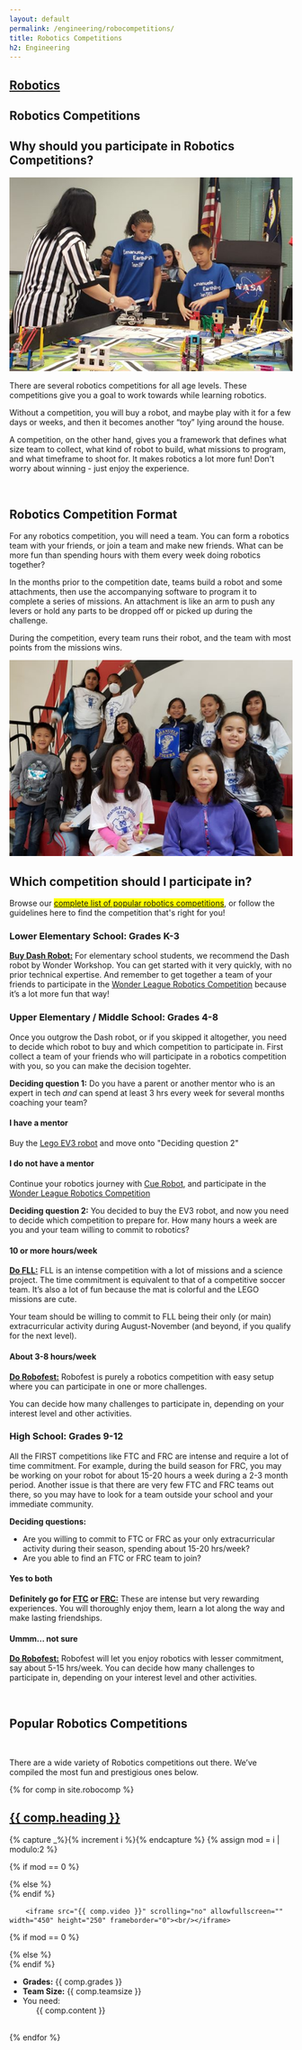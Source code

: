 ```yaml
---
layout: default
permalink: /engineering/robocompetitions/
title: Robotics Competitions
h2: Engineering
---
```

<section50short style="height: 75px; padding-bottom:10px">
  <div class="tabinactive">
    <h2><a href="/engineering/robotics">Robotics</a></h2>
  </div>
  <div class="tabactive">
    <h2>Robotics Competitions</h2>
  </div>
</section50short>

<section50> 
<h2>Why should you participate in Robotics Competitions?</h2>
<img class="section50left" src="/images/engg/EmanueleRobot.jpg">

<div class="section50right">
<p>There are several robotics competitions for all age levels. These competitions give you a goal to work towards while learning robotics. </p>
<p>Without a competition, you will buy a robot, and maybe play with it for a few days or weeks, and then it becomes another “toy” lying around the house.</p> 
<p>A competition, on the other hand, gives you a framework that defines what size team to collect, what kind of robot to build, what missions to program, and what timeframe to shoot for. It makes robotics a lot more fun!
Don't worry about winning - just enjoy the experience. </p>
 </div>
</section50>
<br>

<section50>
<h2>Robotics Competition Format</h2>

<div class="section50left">
<p>For any robotics competition, you will need a team. You can form a robotics team with your friends, or join a team and make new friends. What can be more fun than spending hours with them every week doing robotics together? </p>

<p>In the months prior to the competition date, teams build a robot and some attachments, then use the accompanying software to program it to complete a series of missions. An attachment is like an arm to push any levers or hold any parts to be dropped off or picked up during the challenge. </p>
<p>During the competition, every team runs their robot, and the team with most points from the missions wins. </p>

</div>

<img class="section50right" src="/images/engg/EmanueleTeam.jpg">

</section50>
<br>
<section50short>
<h2>Which competition should I participate in?</h2>
<p>Browse our <mark><a href="#list">complete list of popular robotics competitions</a></mark>, or follow the guidelines here to find the competition that's right for you!</p>
</section50short>

<section50short> 
<h3>Lower Elementary School: Grades K-3</h3>
<p><b><a href="/engineering/robotics#WhichRobot" target="_blank">Buy Dash Robot:</a></b> For elementary school students, we recommend the Dash robot by Wonder Workshop. You can get started with it very quickly, with no prior technical expertise. And remember to get together a team of your friends to participate in the <a href="#wonder">Wonder League Robotics Competition</a> because it’s a lot more fun that way! </p>

<h3>Upper Elementary / Middle School: Grades 4-8</h3>
<p> Once you outgrow the Dash robot, or if you skipped it altogether, you need to decide which robot to buy and which competition to participate in. First collect a team of your friends who will participate in a robotics competition with you, so you can make the decision togehter.</p>
<p><b>Deciding question 1:</b> Do you have a parent or another mentor who is an expert in tech <i>and</i> can spend at least 3 hrs every week for several months coaching your team? </p>

<div class="section50left"> 
<h4>I have a mentor</h4>
<p> Buy the <a href="/engineering/robotics#WhichRobot" target="_blank">Lego EV3 robot</a> and move onto "Deciding question 2"</p>
</div>

<div class="section50right"> 
<h4> I do not have a mentor </h4>
<p> Continue your robotics journey with <a href="/engineering/robotics#WhichRobot" target="_blank">Cue Robot</a>, and participate in the <a href="#wonder">Wonder League Robotics Competition</a> </p>
</div>

</section50short>
<section50short>

<p><b>Deciding question 2:</b> You decided to buy the EV3 robot, and now you need to decide which competition to prepare for. How many hours a week are you and your team willing to commit to robotics?</p>

<div class="section50left"> 
<h4> 10 or more hours/week </h4>
<p> <b><a href="#fll">Do FLL:</a></b> FLL is an intense competition with a lot of missions and a science project. The time commitment is equivalent to that of a competitive soccer team. It’s also a lot of fun because the mat is colorful and the LEGO missions are cute.</p>
<p>Your team should be willing to commit to FLL being their only (or main) extracurricular activity during August-November (and beyond, if you qualify for the next level). </p>
</div>

<div class="section50right"> 
<h4> About 3-8 hours/week </h4>
<p> <b><a href="#robofest">Do Robofest:</a></b> Robofest is purely a robotics competition with easy setup where you can participate in one or more challenges.</p>
<p>You can decide how many challenges to participate in, depending on your interest level and other activities.</p>
</div>
</section50short>

<section50short>
<h3>High School: Grades 9-12</h3>
<p>All the FIRST competitions like FTC and FRC are intense and require a lot of time commitment. For example, during the build season for FRC, you may be working on your robot for about 15-20 hours a week during a 2-3 month period. Another issue is that there are very few FTC and FRC teams out there, so you may have to look for a team outside your school and your immediate community. </p>
<p><b>Deciding questions:</b></p>
<ul class="disc16l1">
<li>Are you willing to commit to FTC or FRC as your only extracurricular activity during their season, spending about 15-20 hrs/week?</li>
<li>Are you able to find an FTC or FRC team to join?</li>
</ul>

<div class="section50left"> 
<h4> Yes to both </h4>
<p><b>Definitely go for <a href="#ftc">FTC</a> or <a href="#frc">FRC:</a></b> These are intense but very rewarding experiences. You will thoroughly enjoy them, learn a lot along the way and make lasting friendships.</p>
</div>
<div class="section50right"> 
<h4>Ummm... not sure</h4>
<p><b><a href="#robofest">Do Robofest:</a></b> Robofest will let you enjoy robotics with lesser commitment, say about 5-15 hrs/week. You can decide how many challenges to participate in, depending on your interest level and other activities.</p>
</div>
</section50short>
<br>

<div id="list"></div>
<section50short> 
<div class="tabcenter">
  <h2>Popular Robotics Competitions</h2>
</div>
<br>
<p>There are a wide variety of Robotics competitions out there. We’ve compiled the most fun and prestigious ones below.</p>
</section50short>

{% for comp in site.robocomp %}  
<section50> 
  <h2 id="{{ comp.hash }}"> <a href=" {{ comp.toplink }} " target="_blank">{{ comp.heading }} </a> </h2>

  <!-- Use capture to prevent outputting i -->
  {% capture _%}{% increment i %}{% endcapture %}
  {% assign mod = i | modulo:2 %}

  <!-- For even loop runs, put pic to left. Switch for odd -->
  {% if mod == 0 %}
  <div class="section50right">
  {% else %}
  <div class="section50left">
  {% endif %}

        <iframe src="{{ comp.video }}" scrolling="no" allowfullscreen="" width="450" height="250" frameborder="0"><br/></iframe>
  </div>

  {% if mod == 0 %}
  <div class="section50left">
  {% else %}
  <div class="section50right">
  {% endif %}
    <ul class="compl1">
    <li><b>Grades:</b> {{ comp.grades }} </li>
    <li><b>Team Size:</b> {{ comp.teamsize }} </li>
    <li>You need:
    <ul class="compl2">
      {{ comp.content }} 
    </ul> </li> </ul>
  </div>

</section50>
<br>
{% endfor %}
